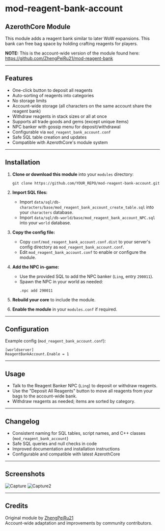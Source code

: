 # mod-reagent-bank-account
## AzerothCore Module

This module adds a reagent bank similar to later WoW expansions. This bank can free bag space by holding crafting reagents for players.

**NOTE:** This is the account-wide version of the module found here:  
https://github.com/ZhengPeiRu21/mod-reagent-bank

---

## Features

- One-click button to deposit all reagents
- Auto-sorting of reagents into categories
- No storage limits
- Account-wide storage (all characters on the same account share the reagent bank)
- Withdraw reagents in stack sizes or all at once
- Supports all trade goods and gems (except unique items)
- NPC banker with gossip menu for deposit/withdrawal
- Configurable via `mod_reagent_bank_account.conf`
- Safe SQL table creation and updates
- Compatible with AzerothCore's module system

---

## Installation

1. **Clone or download this module** into your `modules` directory:
    ```
    git clone https://github.com/YOUR_REPO/mod-reagent-bank-account.git
    ```

2. **Import SQL files:**
    - Import `data/sql/db-characters/base/mod_reagent_bank_account_create_table.sql` into your `characters` database.
    - Import `data/sql/db-world/base/mod_reagent_bank_account_NPC.sql` into your `world` database.

3. **Copy the config file:**
    - Copy `conf/mod_reagent_bank_account.conf.dist` to your server's config directory as `mod_reagent_bank_account.conf`.
    - Edit `mod_reagent_bank_account.conf` to enable or configure the module.

4. **Add the NPC in-game:**
    - Use the provided SQL to add the NPC banker (`Ling`, entry `290011`).
    - Spawn the NPC in your world as needed:
      ```
      .npc add 290011
      ```

5. **Rebuild your core** to include the module.

6. **Enable the module** in your `modules.conf` if required.

---

## Configuration

Example config (`mod_reagent_bank_account.conf`):

```
[worldserver]
ReagentBankAccount.Enable = 1
```

---

## Usage

- Talk to the Reagent Banker NPC (`Ling`) to deposit or withdraw reagents.
- Use the "Deposit All Reagents" button to move all reagents from your bags to the account-wide bank.
- Withdraw reagents as needed; items are sorted by category.

---

## Changelog

- Consistent naming for SQL tables, script names, and C++ classes (`mod_reagent_bank_account`)
- Safe SQL queries and null checks in code
- Improved documentation and installation instructions
- Configurable and compatible with latest AzerothCore

---

## Screenshots

![Capture](https://user-images.githubusercontent.com/98835050/157975217-0cc09b62-1043-4f6f-8dfa-7bf8541c3a4a.PNG)
![Capture2](https://user-images.githubusercontent.com/98835050/157975251-31c8a8f8-ce59-44f9-8afc-39237861dc5f.PNG)

---

## Credits

Original module by [ZhengPeiRu21](https://github.com/ZhengPeiRu21/mod-reagent-bank)  
Account-wide adaptation and improvements by community contributors.
